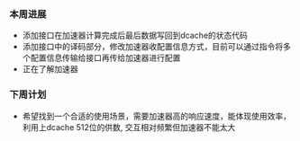 ### 本周进展

- 添加接口在加速器计算完成后最后数据写回到dcache的状态代码
- 添加接口中的译码部分，修改加速器收配置信息方式，目前可以通过指令将多个配置信息传输给接口再传给加速器进行配置
- 正在了解加速器

### 下周计划

- 希望找到一个合适的使用场景，需要加速器高的响应速度，能体现使用效率，利用上dcache 512位的供数, 交互相对频繁但加速器不能太大

